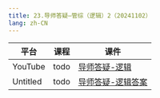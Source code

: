 ```yaml
---
title: 23.导师答疑—管综（逻辑）2（20241102）
lang: zh-CN
---
```



| 平台      | 课程                                                                                                                               | 课件                                                                                                                                                      |
|---------|------------------------------------------------------------------------------------------------------------------------------------|-----------------------------------------------------------------------------------------------------------------------------------------------------------|
| YouTube | todo                                                                                                                               | [导师答疑-逻辑](../../public/logic/%E9%80%BB%E8%BE%91-%E6%AD%A3%E5%BC%8F%E8%AF%BE/pdf/%E5%AF%BC%E5%B8%88%E7%AD%94%E7%96%91-%E9%80%BB%E8%BE%91%20-%20sc.pdf)     |
| Untitled | todo         | [导师答疑-逻辑答案](../../public/logic/%E9%80%BB%E8%BE%91-%E6%AD%A3%E5%BC%8F%E8%AF%BE/pdf/%E5%AF%BC%E5%B8%88%E7%AD%94%E7%96%91-%E9%80%BB%E8%BE%91%20-%20scda.pdf) |





